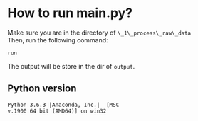# How to run main.py?
Make sure you are in the directory of 
`\_1\_process\_raw\_data`  
Then, run the following command:
```
run
```
The output will be store in the dir of `output`.

## Python version
```
Python 3.6.3 |Anaconda, Inc.|  [MSC
v.1900 64 bit (AMD64)] on win32
```